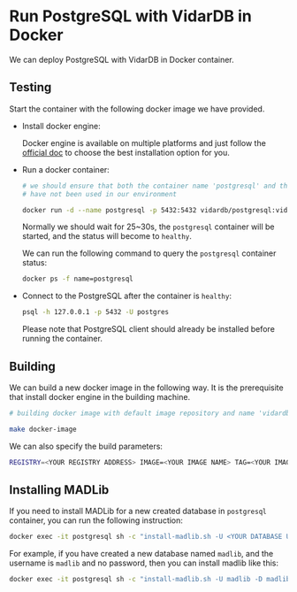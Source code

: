 # Run PostgreSQL with VidarDB in Docker

We can deploy PostgreSQL with VidarDB in Docker container.

## Testing

Start the container with the following docker image we have provided.

- Install docker engine:

    Docker engine is available on multiple platforms and just follow the [official doc](https://docs.docker.com/install/#supported-platforms) to choose the best installation option for you.

- Run a docker container:

    ```sh
    # we should ensure that both the container name 'postgresql' and the port '5432' 
    # have not been used in our environment

    docker run -d --name postgresql -p 5432:5432 vidardb/postgresql:vidardb-latest
    ```

    Normally we should wait for 25~30s, the `postgresql` container will be started, and the status
    will become to `healthy`.

    We can run the following command to query the `postgresql` container status:

    ```sh
    docker ps -f name=postgresql
    ```

- Connect to the PostgreSQL after the container is `healthy`:

    ```sh
    psql -h 127.0.0.1 -p 5432 -U postgres
    ```

    Please note that PostgreSQL client should already be installed before running the container.

## Building

We can build a new docker image in the following way. It is the prerequisite that install docker engine in the building machine.

```sh
# building docker image with default image repository and name 'vidardb/postgresql:vidardb-latest'

make docker-image
```

We can also specify the build parameters:

```sh
REGISTRY=<YOUR REGISTRY ADDRESS> IMAGE=<YOUR IMAGE NAME> TAG=<YOUR IMAGE TAG> make docker-image 
```

## Installing MADLib

If you need to install MADLib for a new created database in `postgresql` container, you can run the following instruction:

```sh
docker exec -it postgresql sh -c "install-madlib.sh -U <YOUR DATABASE USERNAME> -P <YOUR DATABASE PASSWORD> -D <YOUR DATABASE NAME>"
```

For example, if you have created a new database named `madlib`, and the username is `madlib` and no password,
then you can install madlib like this:

```sh
docker exec -it postgresql sh -c "install-madlib.sh -U madlib -D madlib"
```
